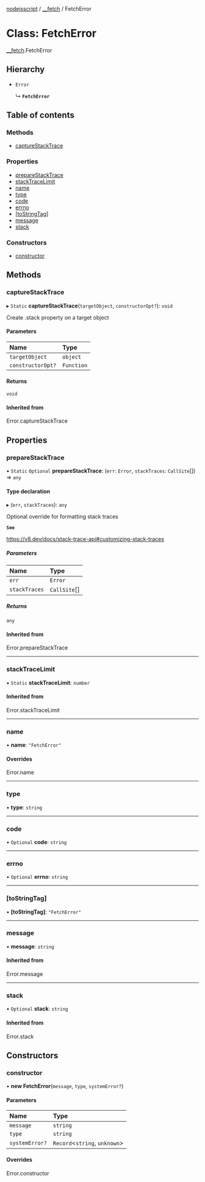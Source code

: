 [nodejsscript](../README.md) / [\_\_fetch](../modules/_fetch.md) / FetchError

# Class: FetchError

[__fetch](../modules/_fetch.md).FetchError

## Hierarchy

- `Error`

  ↳ **`FetchError`**

## Table of contents

### Methods

- [captureStackTrace](fetch.FetchError.md#capturestacktrace)

### Properties

- [prepareStackTrace](fetch.FetchError.md#preparestacktrace)
- [stackTraceLimit](fetch.FetchError.md#stacktracelimit)
- [name](fetch.FetchError.md#name)
- [type](fetch.FetchError.md#type)
- [code](fetch.FetchError.md#code)
- [errno](fetch.FetchError.md#errno)
- [[toStringTag]](fetch.FetchError.md#[tostringtag])
- [message](fetch.FetchError.md#message)
- [stack](fetch.FetchError.md#stack)

### Constructors

- [constructor](fetch.FetchError.md#constructor)

## Methods

### captureStackTrace

▸ `Static` **captureStackTrace**(`targetObject`, `constructorOpt?`): `void`

Create .stack property on a target object

#### Parameters

| Name | Type |
| :------ | :------ |
| `targetObject` | `object` |
| `constructorOpt?` | `Function` |

#### Returns

`void`

#### Inherited from

Error.captureStackTrace

## Properties

### prepareStackTrace

▪ `Static` `Optional` **prepareStackTrace**: (`err`: `Error`, `stackTraces`: `CallSite`[]) => `any`

#### Type declaration

▸ (`err`, `stackTraces`): `any`

Optional override for formatting stack traces

**`See`**

https://v8.dev/docs/stack-trace-api#customizing-stack-traces

##### Parameters

| Name | Type |
| :------ | :------ |
| `err` | `Error` |
| `stackTraces` | `CallSite`[] |

##### Returns

`any`

#### Inherited from

Error.prepareStackTrace

___

### stackTraceLimit

▪ `Static` **stackTraceLimit**: `number`

#### Inherited from

Error.stackTraceLimit

___

### name

• **name**: ``"FetchError"``

#### Overrides

Error.name

___

### type

• **type**: `string`

___

### code

• `Optional` **code**: `string`

___

### errno

• `Optional` **errno**: `string`

___

### [toStringTag]

• **[toStringTag]**: ``"FetchError"``

___

### message

• **message**: `string`

#### Inherited from

Error.message

___

### stack

• `Optional` **stack**: `string`

#### Inherited from

Error.stack

## Constructors

### constructor

• **new FetchError**(`message`, `type`, `systemError?`)

#### Parameters

| Name | Type |
| :------ | :------ |
| `message` | `string` |
| `type` | `string` |
| `systemError?` | `Record`<`string`, `unknown`\> |

#### Overrides

Error.constructor

